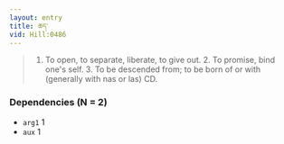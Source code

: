 ```yaml
---
layout: entry
title: ཆད་
vid: Hill:0486
---
```

> 1. To open, to separate, liberate, to give out. 2. To promise, bind one's self. 3. To be descended from; to be born of or with (generally with nas or las) CD.
### Dependencies (N = 2)
* `arg1` 1
* `aux` 1
